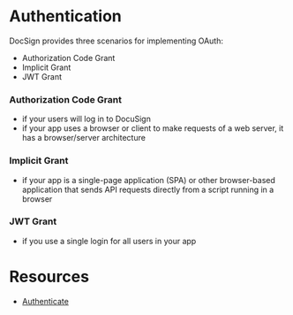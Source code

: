 # Authentication

DocSign provides three scenarios for implementing OAuth:
- Authorization Code Grant
- Implicit Grant
- JWT Grant

### Authorization Code Grant
- if your users will log in to DocuSign
- if your app uses a browser or client to make requests of a web server, it has a browser/server architecture

### Implicit Grant
- if your app is a single-page application (SPA) or other browser-based application that sends API requests directly from a script running in a browser

### JWT Grant
- if you use a single login for all users in your app

# Resources
- [Authenticate](https://developers.docusign.com/platform/auth/)